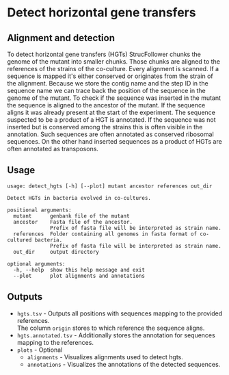 # Detect horizontal gene transfers

## Alignment and detection

To detect horizontal gene transfers (HGTs) StrucFollower chunks the genome of the mutant into smaller chunks. 
Those chunks are aligned to the references of the strains of the co-culture.
Every alignment is scanned. If a sequence is mapped it's either conserved or originates from the strain of the alignment. Because we store the contig name and the step ID in the sequence name we can trace back the position of the sequence in the genome of the mutant. To check if the sequence was inserted in the mutant the sequence is aligned to the ancestor of the mutant. If the sequence aligns it was already present at the start of the experiment. The sequence suspected to be a product of a HGT is annotated. If the sequence was not inserted but is conserved among the strains this is often visible in the annotation. Such sequences are often annotated as conserved ribosomal sequences. On the other hand inserted sequences as a product of HGTs are often annotated as transposons.

## Usage

```
usage: detect_hgts [-h] [--plot] mutant ancestor references out_dir

Detect HGTs in bacteria evolved in co-cultures.

positional arguments:
  mutant      genbank file of the mutant
  ancestor    Fasta file of the ancestor. 
              Prefix of fasta file will be interpreted as strain name.
  references  Folder containing all genomes in fasta format of co-cultured bacteria.
              Prefix of fasta file will be interpreted as strain name.
  out_dir     output directory

optional arguments:
  -h, --help  show this help message and exit
  --plot      plot alignments and annotations
```

## Outputs

* `hgts.tsv` - Outputs all positions with sequences mapping to the provided references.  
The column `origin` stores to which reference the sequence aligns.
* `hgts.annotated.tsv` - Additionally stores the annotation for sequences mapping to the references.
* `plots` - Optional
    * `alignments` - Visualizes alignments used to detect hgts.
    * `annotations` - Visualizes the annotations of the detected sequences.